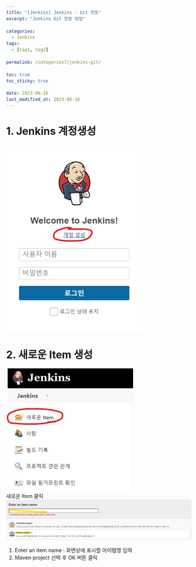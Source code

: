 ```yaml
---
title: "[Jenkins] Jenkins - Git 연동"
excerpt: "Jenkins Git 연동 방법"

categories:
  - Jenkins
tags:
  - [tag1, tag2]

permalink: /categories7/jenkins-git/

toc: true
toc_sticky: true

date: 2023-06-16
last_modified_at: 2023-06-16
---
```


# 1. Jenkins 계정생성
![계정생성](/assets/images/posts_img/Jenkins/jenkins-git/1.png)

# 2. 새로운 Item 생성
![계정생성](/assets/images/posts_img/Jenkins/jenkins-git/2.1.png)   
새로운 Item 클릭         
![계정생성](/assets/images/posts_img/Jenkins/jenkins-git/2.2.png)
1. Enter an item name : 화면상에 표시할 아이템명 입력   
2. Maven project 선택 후 OK 버튼 클릭


